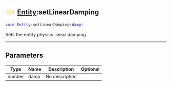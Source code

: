 ## <img src="../../.gitbook/assets/shared.png" width="32" height="32" /> [Entity](../entity/README.md):setLinearDamping

```lua
void Entity:setLinearDamping(damp)
```

Sets the entity physics linear damping<br>

-----------------
## Parameters

| Type   | Name | Description | Optional |
| ------ | ---- | ----------- | -------: |
| number | damp | No description |  |
